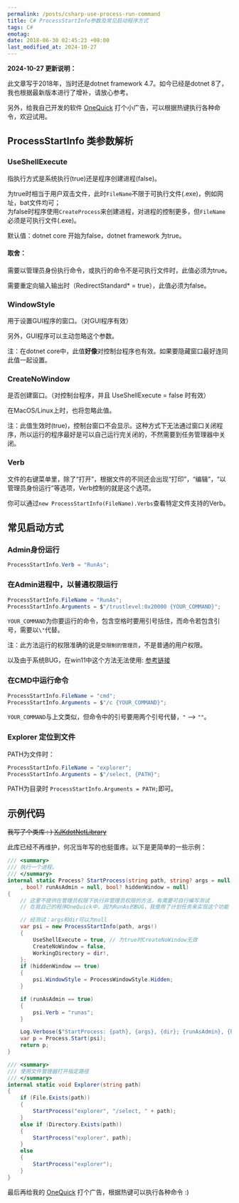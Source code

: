```yaml
---
permalink: /posts/csharp-use-process-run-command
title: C# ProcessStartInfo参数及常见启动程序方式
tags: C#
emotag:
date: 2018-06-30 02:45:23 +08:00
last_modified_at: 2024-10-27
---
```


**2024-10-27 更新说明：**

此文章写于2018年，当时还是dotnet framework 4.7。如今已经是dotnet 8了，我也根据最新版本进行了增补，请放心参考。

另外，给我自己开发的软件 [OneQuick](https://onequick.org/) 打个小广告，可以根据热键执行各种命令，欢迎试用。

## ProcessStartInfo 类参数解析

### UseShellExecute

指执行方式是系统执行(true)还是程序创建进程(false)。

为true时相当于用户双击文件，此时`FileName`不限于可执行文件(.exe)，例如网址，bat文件均可；  
为false时程序使用`CreateProcess`来创建进程，对进程的控制更多，但`FileName`必须是可执行文件(.exe)。

默认值：dotnet core 开始为false，dotnet framework 为true。

#### 取舍：

需要以管理员身份执行命令，或执行的命令不是可执行文件时，此值必须为true。

需要重定向输入输出时（RedirectStandard* = true），此值必须为false。

### WindowStyle

用于设置GUI程序的窗口。（对GUI程序有效）

另外，GUI程序可以主动忽略这个参数。

注：在dotnet core中，此值**好像**对控制台程序也有效。如果要隐藏窗口最好连同此值一起设置。

### CreateNoWindow

是否创建窗口。（对控制台程序，并且 UseShellExecute = false 时有效）

在MacOS/Linux上时，也将忽略此值。

注：此值生效时(true)，控制台窗口不会显示。这种方式下无法通过窗口关闭程序，所以运行的程序最好是可以自己运行完关闭的，不然需要到任务管理器中关闭。

### Verb

文件的右键菜单里，除了“打开”，根据文件的不同还会出现“打印”，“编辑”，“以管理员身份运行”等选项，Verb控制的就是这个选项。

你可以通过`new ProcessStartInfo(FileName).Verbs`查看特定文件支持的Verb。

## 常见启动方式

### Admin身份运行

```csharp
ProcessStartInfo.Verb = "RunAs";
```

### 在Admin进程中，以普通权限运行

```csharp
ProcessStartInfo.FileName = "RunAs";
ProcessStartInfo.Arguments = $"/trustlevel:0x20000 {YOUR_COMMAND}";
```

`YOUR_COMMAND`为你要运行的命令，包含空格时要用引号括住，而命令若包含引号，需要以`\"`代替。

注：此方法运行的权限准确的说是`受限制的管理员`，不是普通的用户权限。

以及由于系统BUG，在win11中这个方法无法使用: [参考链接](https://superuser.com/questions/1749696/parameter-is-incorrect-when-using-runas-with-trustlevel-after-windows-11-22h2)

### 在CMD中运行命令

```csharp
ProcessStartInfo.FileName = "cmd";
ProcessStartInfo.Arguments = $"/c {YOUR_COMMAND}";
```

`YOUR_COMMAND`与上文类似，但命令中的引号要用两个引号代替，`"` --> `""`。

### Explorer 定位到文件

PATH为文件时：

```csharp
ProcessStartInfo.FileName = "explorer";
ProcessStartInfo.Arguments = $"/select, {PATH}";
```

PATH为目录时 `ProcessStartInfo.Arguments = PATH;`即可。


## 示例代码

<del>我写了个类库 : ) [XJKdotNetLibrary](https://github.com/XUJINKAI/XJKdotNetLibrary/blob/master/dotNetFramework/SysX/Cmd.cs)</del>

此库已经不再维护，何况当年写的也挺蛋疼。以下是更简单的一些示例：

```csharp
/// <summary>
/// 执行一个进程。
/// </summary>
internal static Process? StartProcess(string path, string? args = null, string? dir = null
    , bool? runAsAdmin = null, bool? hiddenWindow = null)
{
    // 这里不提供在管理员权限下执行非管理员权限的方法，有需要可自行编写测试
    // 在我自己的程序OneQuick中，因为RunAs的BUG，我使用了计划任务来实现这个功能

    // 经测试：args和dir可以为null
    var psi = new ProcessStartInfo(path, args!)
    {
        UseShellExecute = true, // 为true时CreateNoWindow无效
        CreateNoWindow = false,
        WorkingDirectory = dir!,
    };
    if (hiddenWindow == true)
    {
        psi.WindowStyle = ProcessWindowStyle.Hidden;
    }

    if (runAsAdmin == true)
    {
        psi.Verb = "runas";
    }

    Log.Verbose($"StartProcess: {path}, {args}, {dir}; {runAsAdmin}, {hiddenWindow}");
    var p = Process.Start(psi);
    return p;
}

/// <summary>
/// 使用文件管理器打开指定路径
/// </summary>
internal static void Explorer(string path)
{
    if (File.Exists(path))
    {
        StartProcess("explorer", "/select, " + path);
    }
    else if (Directory.Exists(path))
    {
        StartProcess("explorer", path);
    }
    else
    {
        StartProcess("explorer");
    }
}
```

最后再给我的 [OneQuick](https://onequick.org/) 打个广告，根据热键可以执行各种命令 :)
